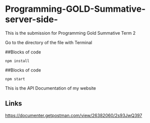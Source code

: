 # Programming-GOLD-Summative-server-side-
This is the submission for Programming Gold Summative Term 2

Go to the directory of the file with Terminal 

##Blocks of code
```
npm install
```
##Blocks of code
```
npm start
```
This is the API Documentation of my website 
## Links
https://documenter.getpostman.com/view/26382060/2s93JwQ397

